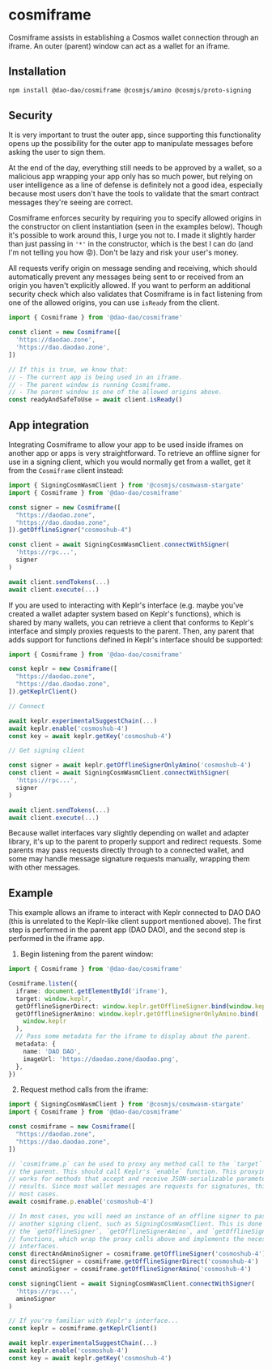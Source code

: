 # cosmiframe

Cosmiframe assists in establishing a Cosmos wallet connection through an iframe.
An outer (parent) window can act as a wallet for an iframe.

## Installation

```bash
npm install @dao-dao/cosmiframe @cosmjs/amino @cosmjs/proto-signing
```

## Security

It is very important to trust the outer app, since supporting this functionality
opens up the possibility for the outer app to manipulate messages before asking
the user to sign them.

At the end of the day, everything still needs to be approved by a wallet, so a
malicious app wrapping your app only has so much power, but relying on user
intelligence as a line of defense is definitely not a good idea, especially
because most users don't have the tools to validate that the smart contract
messages they're seeing are correct.

Cosmiframe enforces security by requiring you to specify allowed origins in the
constructor on client instantiation (seen in the examples below). Though it's
possible to work around this, I urge you not to. I made it slightly harder than
just passing in `'*'` in the constructor, which is the best I can do (and I'm
not telling you how 😡). Don't be lazy and risk your user's money.

All requests verify origin on message sending and receiving, which should
automatically prevent any messages being sent to or received from an origin you
haven't explicitly allowed. If you want to perform an additional security check
which also validates that Cosmiframe is in fact listening from one of the
allowed origins, you can use `isReady` from the client.

```ts
import { Cosmiframe } from '@dao-dao/cosmiframe'

const client = new Cosmiframe([
  'https://daodao.zone',
  'https://dao.daodao.zone',
])

// If this is true, we know that:
// - The current app is being used in an iframe.
// - The parent window is running Cosmiframe.
// - The parent window is one of the allowed origins above.
const readyAndSafeToUse = await client.isReady()
```

## App integration

Integrating Cosmiframe to allow your app to be used inside iframes on another
app or apps is very straightforward. To retrieve an offline signer for use in a
signing client, which you would normally get from a wallet, get it from the
`Cosmiframe` client instead:

```ts
import { SigningCosmWasmClient } from '@cosmjs/cosmwasm-stargate'
import { Cosmiframe } from '@dao-dao/cosmiframe'

const signer = new Cosmiframe([
  "https://daodao.zone",
  "https://dao.daodao.zone",
]).getOfflineSigner("cosmoshub-4")

const client = await SigningCosmWasmClient.connectWithSigner(
  'https://rpc...',
  signer
)

await client.sendTokens(...)
await client.execute(...)
```

If you are used to interacting with Keplr's interface (e.g. maybe you've created
a wallet adapter system based on Keplr's functions), which is shared by many
wallets, you can retrieve a client that conforms to Keplr's interface and simply
proxies requests to the parent. Then, any parent that adds support for functions
defined in Keplr's interface should be supported:

```ts
import { Cosmiframe } from '@dao-dao/cosmiframe'

const keplr = new Cosmiframe([
  "https://daodao.zone",
  "https://dao.daodao.zone",
]).getKeplrClient()

// Connect

await keplr.experimentalSuggestChain(...)
await keplr.enable('cosmoshub-4')
const key = await keplr.getKey('cosmoshub-4')

// Get signing client

const signer = await keplr.getOfflineSignerOnlyAmino('cosmoshub-4')
const client = await SigningCosmWasmClient.connectWithSigner(
  'https://rpc...',
  signer
)

await client.sendTokens(...)
await client.execute(...)
```

Because wallet interfaces vary slightly depending on wallet and adapter library,
it's up to the parent to properly support and redirect requests. Some parents
may pass requests directly through to a connected wallet, and some may handle
message signature requests manually, wrapping them with other messages.

## Example

This example allows an iframe to interact with Keplr connected to DAO DAO (this
is unrelated to the Keplr-like client support mentioned above). The first step
is performed in the parent app (DAO DAO), and the second step is performed in
the iframe app.

1. Begin listening from the parent window:

```ts
import { Cosmiframe } from '@dao-dao/cosmiframe'

Cosmiframe.listen({
  iframe: document.getElementById('iframe'),
  target: window.keplr,
  getOfflineSignerDirect: window.keplr.getOfflineSigner.bind(window.keplr),
  getOfflineSignerAmino: window.keplr.getOfflineSignerOnlyAmino.bind(
    window.keplr
  ),
  // Pass some metadata for the iframe to display about the parent.
  metadata: {
    name: 'DAO DAO',
    imageUrl: 'https://daodao.zone/daodao.png',
  },
})
```

2. Request method calls from the iframe:

```ts
import { SigningCosmWasmClient } from '@cosmjs/cosmwasm-stargate'
import { Cosmiframe } from '@dao-dao/cosmiframe'

const cosmiframe = new Cosmiframe([
  "https://daodao.zone",
  "https://dao.daodao.zone",
])

// `cosmiframe.p` can be used to proxy any method call to the `target` set by
// the parent. This should call Keplr's `enable` function. This proxying only
// works for methods that accept and receive JSON-serializable parameters and
// results. Since most wallet messages are requests for signatures, this covers
// most cases.
await cosmiframe.p.enable('cosmoshub-4')

// In most cases, you will need an instance of an offline signer to pass to
// another signing client, such as SigningCosmWasmClient. This is done through
// the `getOfflineSigner`, `getOfflineSignerAmino`, and `getOfflineSignerDirect`
// functions, which wrap the proxy calls above and implements the necessary
// interfaces.
const directAndAminoSigner = cosmiframe.getOfflineSigner('cosmoshub-4')
const directSigner = cosmiframe.getOfflineSignerDirect('cosmoshub-4')
const aminoSigner = cosmiframe.getOfflineSignerAmino('cosmoshub-4')

const signingClient = await SigningCosmWasmClient.connectWithSigner(
  'https://rpc...',
  aminoSigner
)

// If you're familiar with Keplr's interface...
const keplr = cosmiframe.getKeplrClient()

await keplr.experimentalSuggestChain(...)
await keplr.enable('cosmoshub-4')
const key = await keplr.getKey('cosmoshub-4')
```
